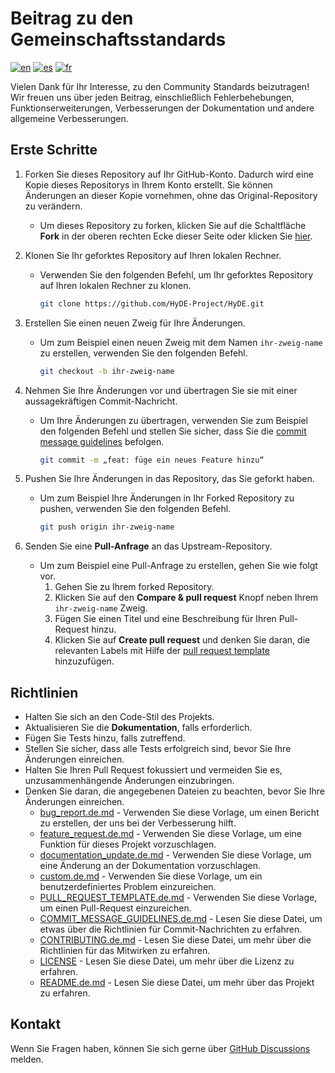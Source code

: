 # Beitrag zu den Gemeinschaftsstandards

<!--
Mehrsprachige CONTRIBUTING-Unterstützung
-->

[![en](https://img.shields.io/badge/lang-en-red.svg)](../../CONTRIBUTING.md)
[![es](https://img.shields.io/badge/lang-es-yellow.svg)](CONTRIBUTING.es.md)
[![fr](https://img.shields.io/badge/lang-fr-blue.svg)](CONTRIBUTING.fr.md)

Vielen Dank für Ihr Interesse, zu den Community Standards beizutragen! Wir freuen uns über jeden Beitrag, einschließlich Fehlerbehebungen, Funktionserweiterungen, Verbesserungen der Dokumentation und andere allgemeine Verbesserungen.

## Erste Schritte

1. Forken Sie dieses Repository auf Ihr GitHub-Konto. Dadurch wird eine Kopie dieses Repositorys in Ihrem Konto erstellt. Sie können Änderungen an dieser Kopie vornehmen, ohne das Original-Repository zu verändern.
   - Um dieses Repository zu forken, klicken Sie auf die Schaltfläche **Fork** in der oberen rechten Ecke dieser Seite oder klicken Sie [hier](https://github.com/HyDE-Project/HyDE/fork).
2. Klonen Sie Ihr geforktes Repository auf Ihren lokalen Rechner.

   - Verwenden Sie den folgenden Befehl, um Ihr geforktes Repository auf Ihren lokalen Rechner zu klonen.

     ```bash
     git clone https://github.com/HyDE-Project/HyDE.git
     ```

3. Erstellen Sie einen neuen Zweig für Ihre Änderungen.

   - Um zum Beispiel einen neuen Zweig mit dem Namen `ihr-zweig-name` zu erstellen, verwenden Sie den folgenden Befehl.

     ```bash
     git checkout -b ihr-zweig-name
     ```

4. Nehmen Sie Ihre Änderungen vor und übertragen Sie sie mit einer aussagekräftigen Commit-Nachricht.

   - Um Ihre Änderungen zu übertragen, verwenden Sie zum Beispiel den folgenden Befehl und stellen Sie sicher, dass Sie die [commit message guidelines](https://github.com/HyDE-Project/HyDE/blob/master/Source/docs/COMMIT_MESSAGE_GUIDELINES.de.md) befolgen.

     ```bash
     git commit -m „feat: füge ein neues Feature hinzu“
     ```

5. Pushen Sie Ihre Änderungen in das Repository, das Sie geforkt haben.

   - Um zum Beispiel Ihre Änderungen in Ihr Forked Repository zu pushen, verwenden Sie den folgenden Befehl.

     ```bash
     git push origin ihr-zweig-name
     ```

6. Senden Sie eine **Pull-Anfrage** an das Upstream-Repository.
   - Um zum Beispiel eine Pull-Anfrage zu erstellen, gehen Sie wie folgt vor.
     1. Gehen Sie zu Ihrem forked Repository.
     2. Klicken Sie auf den **Compare & pull request** Knopf neben Ihrem `ihr-zweig-name` Zweig.
     3. Fügen Sie einen Titel und eine Beschreibung für Ihren Pull-Request hinzu.
     4. Klicken Sie auf **Create pull request** und denken Sie daran, die relevanten Labels mit Hilfe der [pull request template](https://github.com/HyDE-Project/HyDE/blob/master/.github/PULL_REQUEST_TEMPLATE.de.md) hinzuzufügen.

## Richtlinien

- Halten Sie sich an den Code-Stil des Projekts.
- Aktualisieren Sie die **Dokumentation**, falls erforderlich.
- Fügen Sie Tests hinzu, falls zutreffend.
- Stellen Sie sicher, dass alle Tests erfolgreich sind, bevor Sie Ihre Änderungen einreichen.
- Halten Sie Ihren Pull Request fokussiert und vermeiden Sie es, unzusammenhängende Änderungen einzubringen.
- Denken Sie daran, die angegebenen Dateien zu beachten, bevor Sie Ihre Änderungen einreichen.
  - [bug_report.de.md](https://github.com/HyDE-Project/HyDE/blob/master/.github/ISSUE_TEMPLATE/bug_report.de.md) - Verwenden Sie diese Vorlage, um einen Bericht zu erstellen, der uns bei der Verbesserung hilft.
  - [feature_request.de.md](https://github.com/HyDE-Project/HyDE/blob/master/.github/ISSUE_TEMPLATE/feature_request.de.md) - Verwenden Sie diese Vorlage, um eine Funktion für dieses Projekt vorzuschlagen.
  - [documentation_update.de.md](https://github.com/HyDE-Project/HyDE/blob/master/.github/ISSUE_TEMPLATE/documentation_update.de.md) - Verwenden Sie diese Vorlage, um eine Änderung an der Dokumentation vorzuschlagen.
  - [custom.de.md](https://github.com/HyDE-Project/HyDE/blob/master/.github/ISSUE_TEMPLATE/custom.de.md) - Verwenden Sie diese Vorlage, um ein benutzerdefiniertes Problem einzureichen.
  - [PULL_REQUEST_TEMPLATE.de.md](https://github.com/HyDE-Project/HyDE/blob/master/.github/PULL_REQUEST_TEMPLATE.de.md) - Verwenden Sie diese Vorlage, um einen Pull-Request einzureichen.
  - [COMMIT_MESSAGE_GUIDELINES.de.md](https://github.com/HyDE-Project/HyDE/blob/master/Source/docs/COMMIT_MESSAGE_GUIDELINES.de.md) - Lesen Sie diese Datei, um etwas über die Richtlinien für Commit-Nachrichten zu erfahren.
  - [CONTRIBUTING.de.md](https://github.com/HyDE-Project/HyDE/blob/master/Source/docs/CONTRIBUTING.de.md) - Lesen Sie diese Datei, um mehr über die Richtlinien für das Mitwirken zu erfahren.
  - [LICENSE](https://github.com/HyDE-Project/HyDE/blob/master/LICENSE) - Lesen Sie diese Datei, um mehr über die Lizenz zu erfahren.
  - [README.de.md](https://github.com/HyDE-Project/HyDE/blob/master/Source/docs/README.de.md) - Lesen Sie diese Datei, um mehr über das Projekt zu erfahren.

## Kontakt

Wenn Sie Fragen haben, können Sie sich gerne über [GitHub Discussions](https://github.com/HyDE-Project/HyDE/discussions) melden.
